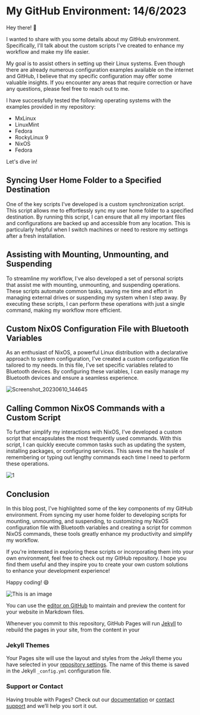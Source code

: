 # My GitHub Environment: 14/6/2023

Hey there! 👋 

I wanted to share with you some details about my GitHub environment. Specifically, I'll talk about the custom scripts I've created to enhance my workflow and make my life easier. 

My goal is to assist others in setting up their Linux systems. Even though there are already numerous configuration examples available on the internet and GitHub, I believe that my specific configuration may offer some valuable insights. If you encounter any areas that require correction or have any questions, please feel free to reach out to me.

I have successfully tested the following operating systems with the examples provided in my repository:

- MxLinux
- LinuxMint
- Fedora
- RockyLinux 9
- NixOS
- Fedora

Let's dive in!

## Syncing User Home Folder to a Specified Destination

One of the key scripts I've developed is a custom synchronization script. This script allows me to effortlessly sync my user home folder to a specified destination. By running this script, I can ensure that all my important files and configurations are backed up and accessible from any location. This is particularly helpful when I switch machines or need to restore my settings after a fresh installation.

## Assisting with Mounting, Unmounting, and Suspending

To streamline my workflow, I've also developed a set of personal scripts that assist me with mounting, unmounting, and suspending operations. These scripts automate common tasks, saving me time and effort in managing external drives or suspending my system when I step away. By executing these scripts, I can perform these operations with just a single command, making my workflow more efficient.

## Custom NixOS Configuration File with Bluetooth Variables

As an enthusiast of NixOS, a powerful Linux distribution with a declarative approach to system configuration, I've created a custom configuration file tailored to my needs. In this file, I've set specific variables related to Bluetooth devices. By configuring these variables, I can easily manage my Bluetooth devices and ensure a seamless experience.

![Screenshot_20230610_144645](https://github.com/tolgaerok/Linux-Tweaks-And-Scripts/assets/110285959/af6b682f-0ddd-45bc-babc-0584b0e70884)


## Calling Common NixOS Commands with a Custom Script

To further simplify my interactions with NixOS, I've developed a custom script that encapsulates the most frequently used commands. With this script, I can quickly execute common tasks such as updating the system, installing packages, or configuring services. This saves me the hassle of remembering or typing out lengthy commands each time I need to perform these operations.

![1](https://github.com/tolgaerok/Linux-Tweaks-And-Scripts/assets/110285959/ae14cea8-dae9-4ea9-842d-7232e62ca9ff)

## Conclusion

In this blog post, I've highlighted some of the key components of my GitHub environment. From syncing my user home folder to developing scripts for mounting, unmounting, and suspending, to customizing my NixOS configuration file with Bluetooth variables and creating a script for common NixOS commands, these tools greatly enhance my productivity and simplify my workflow.

If you're interested in exploring these scripts or incorporating them into your own environment, feel free to check out my GitHub repository. I hope you find them useful and they inspire you to create your own custom solutions to enhance your development experience!

Happy coding! 😄

![This is an image](https://myoctocat.com/assets/images/base-octocat.svg)

You can use the [editor on GitHub](https://github.com/tolgaerok/SMB_FILES/edit/gh-pages/index.md) to maintain and preview the content for your website in Markdown files.

Whenever you commit to this repository, GitHub Pages will run [Jekyll](https://jekyllrb.com/) to rebuild the pages in your site, from the content in your 

### Jekyll Themes

Your Pages site will use the layout and styles from the Jekyll theme you have selected in your [repository settings](https://github.com/tolgaerok/SMB_FILES/settings/pages). The name of this theme is saved in the Jekyll `_config.yml` configuration file.

### Support or Contact

Having trouble with Pages? Check out our [documentation](https://docs.github.com/categories/github-pages-basics/) or [contact support](https://support.github.com/contact) and we’ll help you sort it out.


